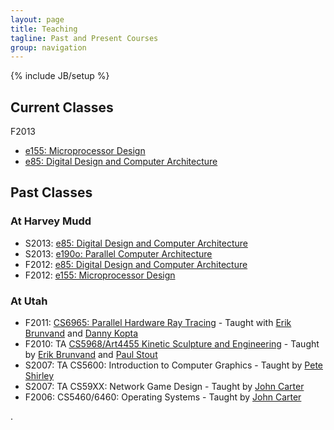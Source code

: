 ```yaml
---
layout: page
title: Teaching
tagline: Past and Present Courses
group: navigation
---
```

{% include JB/setup %}

## Current Classes
F2013
* [e155: Microprocessor Design](http://www3.hmc.edu/~jspjut/class/e155)
* [e85: Digital Design and Computer Architecture](http://www3.hmc.edu/~jspjut/class/e85)

## Past Classes
### At Harvey Mudd
* S2013: [e85: Digital Design and Computer Architecture](http://www3.hmc.edu/~jspjut/class/s2013/e85)
* S2013: [e190o: Parallel Computer Architecture](http://www3.hmc.edu/~jspjut/class/s2013/e190o)
* F2012: [e85: Digital Design and Computer Architecture](https://sites.google.com/a/g.hmc.edu/e85f2012)
* F2012: [e155: Microprocessor Design](https://sites.google.com/a/g.hmc.edu/e155f2012)

### At Utah
* F2011: [CS6965: Parallel Hardware Ray Tracing](http://www.eng.utah.edu/~cs6965/) - Taught with [Erik Brunvand][elb] and [Danny Kopta][dk]
* F2010: TA [CS5968/Art4455 Kinetic Sculpture and Engineering](http://www.eng.utah.edu/~cs5968/) - Taught by [Erik Brunvand][elb] and [Paul Stout][pas]
* S2007: TA CS5600: Introduction to Computer Graphics - Taught by [Pete Shirley][ps]
* S2007: TA CS59XX: Network Game Design - Taught by [John Carter][jc]
* F2006: CS5460/6460: Operating Systems - Taught by [John Carter][jc]

.

   [elb]: http://www.cs.utah.edu/~elb
   [dk]: http://www.cs.utah.edu/~dkopta
   [ps]: http://www.cs.utah.edu/~shirley
   [pas]: http://faculty.utah.edu/u0300671-PAUL_L_STOUT/teaching/index.hml
   [jc]: http://researcher.watson.ibm.com/researcher/view.php?person=us-retrac




